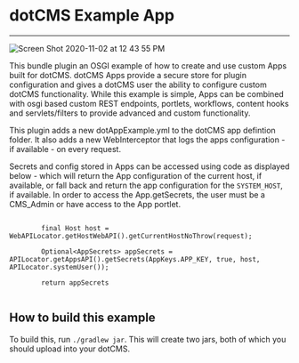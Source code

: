 # dotCMS Example App
------
![Screen Shot 2020-11-02 at 12 43 55 PM](https://user-images.githubusercontent.com/934364/97900775-26ee6180-1d09-11eb-85f5-4a2724202b13.png)


This bundle plugin an OSGI example of how to create and use custom Apps built for dotCMS.  dotCMS Apps provide a secure store for plugin configuration and gives a dotCMS user the ability to configure custom dotCMS functionality.  While this example is simple, Apps can be combined with osgi based custom REST endpoints, portlets, workflows, content hooks and servlets/filters to provide advanced and custom functionality.

This plugin adds a new dotAppExample.yml to the dotCMS app defintion folder.  It also adds a new WebInterceptor that logs the apps configuration - if available - on every request. 

Secrets and config stored in Apps can be accessed using code as displayed below - which will return the App configuration of the current host, if available, or fall back and return the app configuration for the `SYSTEM_HOST`, if available. In order to access the App.getSecrets, the user must be a CMS_Admin or have access to the App portlet.

```
        
        final Host host = WebAPILocator.getHostWebAPI().getCurrentHostNoThrow(request);

        Optional<AppSecrets> appSecrets = APILocator.getAppsAPI().getSecrets(AppKeys.APP_KEY, true, host, APILocator.systemUser());

        return appSecrets
        
```


How to build this example
-------------------------

To build this, run  `./gradlew jar`.  This will create two jars, both of which you should upload into your dotCMS.


